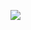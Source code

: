 ![](https://raw.githubusercontent.com/ThornTechPublic/InteractiveModal/master/tableviewDismiss.gif)
